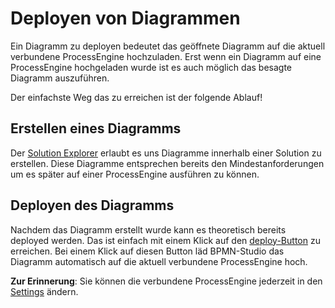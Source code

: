 # Deployen von Diagrammen

Ein Diagramm zu deployen bedeutet das geöffnete Diagramm auf die aktuell
verbundene ProcessEngine hochzuladen.
Erst wenn ein Diagramm auf eine ProcessEngine hochgeladen wurde ist es auch
möglich das besagte Diagramm auszuführen.

Der einfachste Weg das zu erreichen ist der folgende Ablauf!

## Erstellen eines Diagramms

Der [Solution Explorer](../../components/solution-explorer/solution-explorer.md) erlaubt es uns Diagramme innerhalb
einer Solution zu erstellen. Diese Diagramme entsprechen bereits den
Mindestanforderungen um es später auf einer ProcessEngine ausführen zu können.

## Deployen des Diagramms

Nachdem das Diagramm erstellt wurde kann es theoretisch bereits deployed werden.
Das ist einfach mit einem Klick auf den [deploy-Button](../../components/design-view/design-view.md)
zu erreichen.
Bei einem Klick auf diesen Button läd BPMN-Studio das Diagramm automatisch auf
die aktuell verbundene ProcessEngine hoch.

**Zur Erinnerung**: Sie können die verbundene ProcessEngine jederzeit in den
[Settings](../../components/settings/settings.md) ändern.
